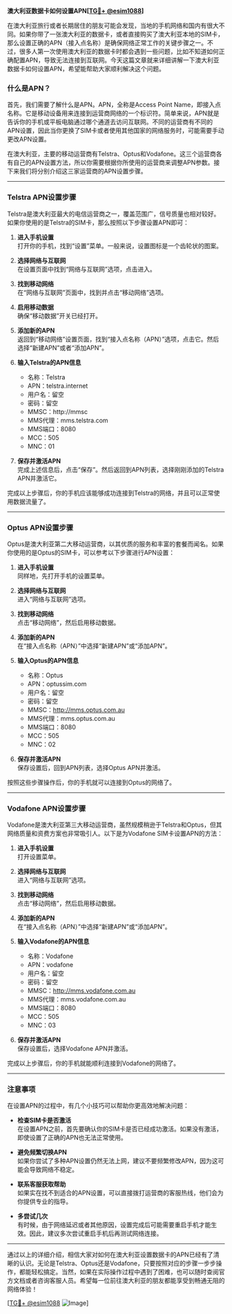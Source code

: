 **澳大利亚数据卡如何设置APN[[TG💪+ @esim1088](https://t.me/s/esim1088)]**

在澳大利亚旅行或者长期居住的朋友可能会发现，当地的手机网络和国内有很大不同。如果你带了一张澳大利亚的数据卡，或者直接购买了澳大利亚本地的SIM卡，那么设置正确的APN（接入点名称）是确保网络正常工作的关键步骤之一。不过，很多人第一次使用澳大利亚的数据卡时都会遇到一些问题，比如不知道如何正确配置APN，导致无法连接到互联网。今天这篇文章就来详细讲解一下澳大利亚数据卡如何设置APN，希望能帮助大家顺利解决这个问题。

### 什么是APN？

首先，我们需要了解什么是APN。APN，全称是Access Point Name，即接入点名称。它是移动设备用来连接到运营商网络的一个标识符。简单来说，APN就是告诉你的手机或平板电脑通过哪个通道去访问互联网。不同的运营商有不同的APN设置，因此当你更换了SIM卡或者使用其他国家的网络服务时，可能需要手动更改APN设置。

在澳大利亚，主要的移动运营商有Telstra、Optus和Vodafone。这三个运营商各有自己的APN设置方法，所以你需要根据你所使用的运营商来调整APN参数。接下来我们将分别介绍这三家运营商的APN设置步骤。

---

### Telstra APN设置步骤

Telstra是澳大利亚最大的电信运营商之一，覆盖范围广，信号质量也相对较好。如果你使用的是Telstra的SIM卡，那么按照以下步骤设置APN即可：

1. **进入手机设置**  
   打开你的手机，找到“设置”菜单。一般来说，设置图标是一个齿轮状的图案。

2. **选择网络与互联网**  
   在设置页面中找到“网络与互联网”选项，点击进入。

3. **找到移动网络**  
   在“网络与互联网”页面中，找到并点击“移动网络”选项。

4. **启用移动数据**  
   确保“移动数据”开关已经打开。

5. **添加新的APN**  
   返回到“移动网络”设置页面，找到“接入点名称（APN）”选项，点击它。然后选择“新建APN”或者“添加APN”。

6. **输入Telstra的APN信息**  
   - 名称：Telstra
   - APN：telstra.internet
   - 用户名：留空
   - 密码：留空
   - MMSC：http://mmsc
   - MMS代理：mms.telstra.com
   - MMS端口：8080
   - MCC：505
   - MNC：01

7. **保存并激活APN**  
   完成上述信息后，点击“保存”。然后返回到APN列表，选择刚刚添加的Telstra APN并激活它。

完成以上步骤后，你的手机应该能够成功连接到Telstra的网络，并且可以正常使用数据流量了。

---

### Optus APN设置步骤

Optus是澳大利亚第二大移动运营商，以其优质的服务和丰富的套餐而闻名。如果你使用的是Optus的SIM卡，可以参考以下步骤进行APN设置：

1. **进入手机设置**  
   同样地，先打开手机的设置菜单。

2. **选择网络与互联网**  
   进入“网络与互联网”选项。

3. **找到移动网络**  
   点击“移动网络”，然后启用移动数据。

4. **添加新的APN**  
   在“接入点名称（APN）”中选择“新建APN”或“添加APN”。

5. **输入Optus的APN信息**  
   - 名称：Optus
   - APN：optussim.com
   - 用户名：留空
   - 密码：留空
   - MMSC：http://mms.optus.com.au
   - MMS代理：mms.optus.com.au
   - MMS端口：8080
   - MCC：505
   - MNC：02

6. **保存并激活APN**  
   保存设置后，回到APN列表，选择Optus APN并激活。

按照这些步骤操作后，你的手机就可以连接到Optus的网络了。

---

### Vodafone APN设置步骤

Vodafone是澳大利亚第三大移动运营商，虽然规模稍逊于Telstra和Optus，但其网络质量和资费方案也非常吸引人。以下是为Vodafone SIM卡设置APN的方法：

1. **进入手机设置**  
   打开设置菜单。

2. **选择网络与互联网**  
   进入“网络与互联网”选项。

3. **找到移动网络**  
   点击“移动网络”，然后启用移动数据。

4. **添加新的APN**  
   在“接入点名称（APN）”中选择“新建APN”或“添加APN”。

5. **输入Vodafone的APN信息**  
   - 名称：Vodafone
   - APN：vodafone
   - 用户名：留空
   - 密码：留空
   - MMSC：http://mms.vodafone.com.au
   - MMS代理：mms.vodafone.com.au
   - MMS端口：8080
   - MCC：505
   - MNC：03

6. **保存并激活APN**  
   保存设置后，选择Vodafone APN并激活。

完成以上步骤后，你的手机就能顺利连接到Vodafone的网络了。

---

### 注意事项

在设置APN的过程中，有几个小技巧可以帮助你更高效地解决问题：

- **检查SIM卡是否激活**  
  在设置APN之前，首先要确认你的SIM卡是否已经成功激活。如果没有激活，即使设置了正确的APN也无法正常使用。

- **避免频繁切换APN**  
  如果你尝试了多种APN设置仍然无法上网，建议不要频繁修改APN，因为这可能会导致网络不稳定。

- **联系客服获取帮助**  
  如果实在找不到适合的APN设置，可以直接拨打运营商的客服热线，他们会为你提供专业的指导。

- **多尝试几次**  
  有时候，由于网络延迟或者其他原因，设置完成后可能需要重启手机才能生效。因此，建议多次尝试重启手机后再测试网络连接。

---

通过以上的详细介绍，相信大家对如何在澳大利亚设置数据卡的APN已经有了清晰的认识。无论是Telstra、Optus还是Vodafone，只要按照对应的步骤一步步操作，都能轻松搞定。当然，如果在实际操作过程中遇到了困难，也可以随时查阅官方文档或者咨询客服人员。希望每一位前往澳大利亚的朋友都能享受到畅通无阻的网络体验！

[[TG💪+ @esim1088](https://t.me/s/esim1088) ![Image](https://i.postimg.cc/4NQfJmqS/Snipaste-2025-05-13-00-14-12.png)]